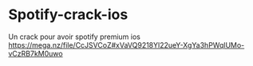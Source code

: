 # Spotify-crack-ios
Un crack pour avoir spotify premium ios
https://mega.nz/file/CcJSVCoZ#xVaVQ9218Yl22ueY-XgYa3hPWqlUMo-vCzRB7kM0uwo
